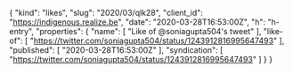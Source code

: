 {
  "kind": "likes",
  "slug": "2020/03/qlk28",
  "client_id": "https://indigenous.realize.be",
  "date": "2020-03-28T16:53:00Z",
  "h": "h-entry",
  "properties": {
    "name": [
      "Like of @soniagupta504's tweet"
    ],
    "like-of": [
      "https://twitter.com/soniagupta504/status/1243912816995647493"
    ],
    "published": [
      "2020-03-28T16:53:00Z"
    ],
    "syndication": [
      "https://twitter.com/soniagupta504/status/1243912816995647493"
    ]
  }
}
